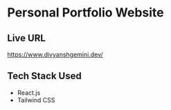 # Personal Portfolio Website

## Live URL
https://www.divyanshgemini.dev/

## Tech Stack Used
- React.js
- Tailwind CSS
